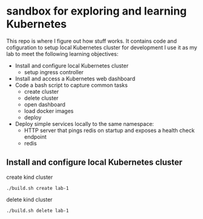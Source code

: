 # sandbox for exploring and learning Kubernetes

This repo is where I figure out how stuff works. 
It contains code and cofiguration to setup local Kubernetes cluster for development
I use it as my lab to meet the following learning objectives:

- Install and configure local Kubernetes cluster
  - setup ingress controller
- Install and access a Kubernetes web dashboard  
- Code a bash script to capture common tasks
  - create cluster
  - delete cluster
  - open dashboard
  - load docker images
  - deploy
- Deploy simple services locally to the same namespace:
  - HTTP server that pings redis on startup and exposes a health check endpoint
  - redis

## Install and configure local Kubernetes cluster 

create kind cluster 
```shell
./build.sh create lab-1
```

delete kind cluster 
```shell
./build.sh delete lab-1
```



